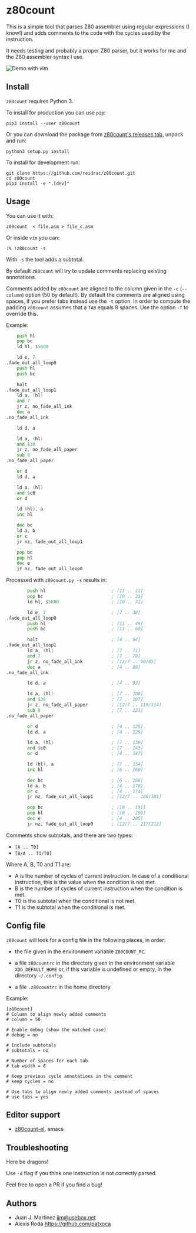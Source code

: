 # z80count

This is a simple tool that parses Z80 assembler using regular expressions (I know!)
and adds comments to the code with the cycles used by the instruction.

It needs testing and probably a proper Z80 parser, but it works for me and the
Z80 assembler syntax I use.

![Demo with vim](https://github.com/reidrac/z80count/raw/master//etc/demo-vim.gif)

## Install

`z80count` requires Python 3.

To install for production you can use `pip`:

    pip3 install --user z80count

Or you can download the package from [z80count's releases
tab](https://github.com/reidrac/z80count/releases), unpack and run:

    python3 setup.py install

To install for development run:

    git clone https://github.com/reidrac/z80count.git
    cd z80count
    pip3 install -e ".[dev]"

## Usage

You can use it with:

    z80count  < file.asm > file_c.asm

Or inside `vim` you can:

    :% !z80count -s

With `-s` the tool adds a subtotal.

By default `z80count` will try to update comments replacing existing annotations.

Comments added by `z80count` are aligned to the column given in the `-c`
(`--column`) option (50 by default). By default the comments are aligned using
spaces, if you prefer tabs instead use the `-t` option. In order to compute the
padding `z80count` assumes that a `TAB` equals 8 spaces. Use the
option `-T` to override this.

Example:
```asm
	push hl
	pop bc
	ld hl, $5800

	ld e, 7
.fade_out_all_loop0
	push hl
	push bc

	halt
.fade_out_all_loop1
	ld a, (hl)
	and 7
	jr z, no_fade_all_ink
	dec a
.no_fade_all_ink

	ld d, a

	ld a, (hl)
	and $38
	jr z, no_fade_all_paper
	sub 8
.no_fade_all_paper

	or d
	ld d, a

	ld a, (hl)
	and $c0
	or d

	ld (hl), a
	inc hl

	dec bc
	ld a, b
	or c
	jr nz, fade_out_all_loop1

	pop bc
	pop hl
	dec e
	jr nz, fade_out_all_loop0
```

Processed with `z80count.py -s` results in:
```asm
        push hl                         ; [11 .. 11]
        pop bc                          ; [10 .. 21]
        ld hl, $5800                    ; [10 .. 31]

        ld e, 7                         ; [7 .. 38]
.fade_out_all_loop0
        push hl                         ; [11 .. 49]
        push bc                         ; [11 .. 60]

        halt                            ; [4 .. 64]
.fade_out_all_loop1
        ld a, (hl)                      ; [7 .. 71]
        and 7                           ; [7 .. 78]
        jr z, no_fade_all_ink           ; [12/7 .. 90/85]
        dec a                           ; [4 .. 89]
.no_fade_all_ink

        ld d, a                         ; [4 .. 93]

        ld a, (hl)                      ; [7 .. 100]
        and $38                         ; [7 .. 107]
        jr z, no_fade_all_paper         ; [12/7 .. 119/114]
        sub 8                           ; [7 .. 121]
.no_fade_all_paper

        or d                            ; [4 .. 125]
        ld d, a                         ; [4 .. 129]

        ld a, (hl)                      ; [7 .. 136]
        and $c0                         ; [7 .. 143]
        or d                            ; [4 .. 147]

        ld (hl), a                      ; [7 .. 154]
        inc hl                          ; [6 .. 160]

        dec bc                          ; [6 .. 166]
        ld a, b                         ; [4 .. 170]
        or c                            ; [4 .. 174]
        jr nz, fade_out_all_loop1       ; [12/7 .. 186/181]

        pop bc                          ; [10 .. 191]
        pop hl                          ; [10 .. 201]
        dec e                           ; [4 .. 205]
        jr nz, fade_out_all_loop0       ; [12/7 .. 217/212]
```

Comments show subtotals, and there are two types:
 - `[A .. T0]`
 - `[B/A .. T1/T0]`

Where A, B, T0 and T1 are:
 - A is the number of cycles of current instruction. In case of a conditional
   instruction, this is the value when the condition is not met.
 - B is the number of cycles of current instruction when the condition is met.
 - T0 is the subtotal when the conditional is not met.
 - T1 is the subtotal when the conditional is met.

## Config file

`z80count` will look for a config file in the following places, in order:

- the file given in the environment variable `Z80COUNT_RC`.

- a file `z80countrc` in the directory given in the environment variable
  `XDG_DEFAULT_HOME` or, if this variable is undefined or empty, in
  the directory `~/.config`.

- a file `.z80countrc` in the home directory.

Example:

```
[z80count]
# Column to align newly added comments
# column = 50

# Enable debug (show the matched case)
# debug = no

# Include subtotals
# subtotals = no

# Number of spaces for each tab
# tab width = 8

# Keep previous cycle annotations in the comment
# keep cycles = no

# Use tabs to align newly added comments instead of spaces
# use tabs = yes
```

## Editor support

- [z80count-el](https://github.com/patxoca/z80count-el), emacs

## Troubleshooting

Here be dragons!

Use `-d` flag if you think one instruction is not correctly parsed.

Feel free to open a PR if you find a bug!

## Authors

 - Juan J. Martinez <jjm@usebox.net>
 - Alexis Roda https://github.com/patxoca
